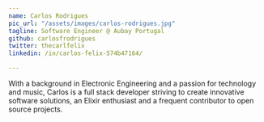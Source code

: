 ```yaml
---
name: Carlos Rodrigues
pic_url: "/assets/images/carlos-rodrigues.jpg"
tagline: Software Engineer @ Aubay Portugal
github: carlosfrodrigues
twitter: thecarlfelix
linkedin: /in/carlos-felix-574b47164/

---
```

With a background in Electronic Engineering and a passion for technology and music, Carlos is a full stack developer striving to create innovative software solutions, an Elixir enthusiast and a frequent contributor to open source projects.